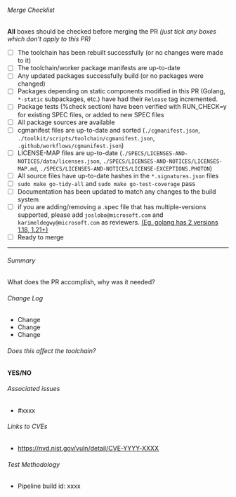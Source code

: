 <!--
COMMENT BLOCKS WILL NOT BE INCLUDED IN THE PR.
Feel free to delete sections of the template which do not apply to your PR, or add additional details
-->

###### Merge Checklist  <!-- REQUIRED -->
<!-- You can set them now ([x]) or set them later using the Github UI -->
**All** boxes should be checked before merging the PR *(just tick any boxes which don't apply to this PR)*
- [ ] The toolchain has been rebuilt successfully (or no changes were made to it)
- [ ] The toolchain/worker package manifests are up-to-date
- [ ] Any updated packages successfully build (or no packages were changed)
- [ ] Packages depending on static components modified in this PR (Golang, `*-static` subpackages, etc.) have had their `Release` tag incremented.
- [ ] Package tests (%check section) have been verified with RUN_CHECK=y for existing SPEC files, or added to new SPEC files
- [ ] All package sources are available
- [ ] cgmanifest files are up-to-date and sorted (`./cgmanifest.json`, `./toolkit/scripts/toolchain/cgmanifest.json`, `.github/workflows/cgmanifest.json`)
- [ ] LICENSE-MAP files are up-to-date (`./SPECS/LICENSES-AND-NOTICES/data/licenses.json`, `./SPECS/LICENSES-AND-NOTICES/LICENSES-MAP.md`, `./SPECS/LICENSES-AND-NOTICES/LICENSE-EXCEPTIONS.PHOTON`)
- [ ] All source files have up-to-date hashes in the `*.signatures.json` files
- [ ] `sudo make go-tidy-all` and `sudo make go-test-coverage` pass
- [ ] Documentation has been updated to match any changes to the build system
- [ ] if you are adding/removing a .spec file that has multiple-versions supported, please add `joslobo@microsoft.com` and `karimeldegwy@microsoft.com` as reviewers. [(Eg. golang has 2 versions 1.18, 1.21+)](https://github.com/microsoft/azurelinux/tree/2.0/SPECS/golang)
- [ ] Ready to merge

---

###### Summary <!-- REQUIRED -->
<!-- Quick explanation of the changes. -->
What does the PR accomplish, why was it needed?

###### Change Log  <!-- REQUIRED -->
<!-- Detail the changes made here. -->
<!-- Please list any packages which will be affected by this change, if applicable. -->
<!-- Please list any CVES fixed by this change, if applicable. -->
- Change
- Change
- Change

###### Does this affect the toolchain?  <!-- REQUIRED -->
<!-- Any packages which are included in the toolchain should be carefully considered. Make sure the toolchain builds with these changes if so. -->
<!-- Update: manifests/package/toolchain_*.txt, pkggen_core_*.txt, update_manifests.sh -->
<!-- To validate: make clean; make workplan REBUILD_TOOLCHAIN=y DISABLE_UPSTREAM_REPOS=y CONFIG_FILE="" ... -->
**YES/NO**

###### Associated issues  <!-- optional -->
<!-- Link to Github issues if possible. -->
<!-- you can use "fixes #xxxx" to auto close an associated issue once the PR is merged -->
- #xxxx

###### Links to CVEs  <!-- optional -->
- https://nvd.nist.gov/vuln/detail/CVE-YYYY-XXXX

###### Test Methodology
<!-- How was this test validated? i.e. local build, pipeline build etc. -->
- Pipeline build id: xxxx
